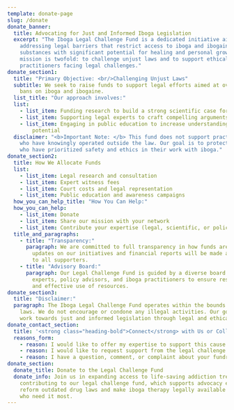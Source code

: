 ```yaml
---
template: donate-page
slug: /donate
donate_banner:
  title: Advocating for Just and Informed Iboga Legislation
  excerpt: "The Iboga Legal Challenge Fund is a dedicated initiative aimed at
    addressing legal barriers that restrict access to iboga and ibogaine,
    substances with significant potential for healing and personal growth. Our
    mission is twofold: to challenge unjust laws and to support ethical
    practitioners facing legal challenges."
donate_section1:
  title: "Primary Objective: <br/>Challenging Unjust Laws"
  subtitle: We seek to raise funds to support legal efforts aimed at overturning
    bans on iboga and ibogaine.
  list_title: "Our approach involves:"
  list:
    - list_item: Funding research to build a strong scientific case for iboga's benefits
    - list_item: Supporting legal experts to craft compelling arguments for policy change
    - list_item: Engaging in public education to increase understanding of iboga's
        potential
  disclaimer: "<b>Important Note: </b> This fund does not support practitioners
    who have knowingly operated outside the law. Our goal is to protect those
    who have prioritized safety and ethics in their work with iboga."
donate_section2:
  title: How We Allocate Funds
  list:
    - list_item: Legal research and consultation
    - list_item: Expert witness fees
    - list_item: Court costs and legal representation
    - list_item: Public education and awareness campaigns
  how_you_can_help_title: "How You Can Help:"
  how_you_can_help:
    - list_item: Donate
    - list_item: Share our mission with your network
    - list_item: Contribute your expertise (legal, scientific, or policy experience)
  title_and_paragraphs:
    - title: "Transparency:"
      paragraph: We are committed to full transparency in how funds are used. Regular
        updates on our initiatives and financial reports will be made available
        to all supporters.
    - title: "Advisory Board:"
      paragraph: Our Legal Challenge Fund is guided by a diverse board of legal
        experts, policy advisors, and iboga practitioners to ensure responsible
        and effective use of resources.
donate_section3:
  title: "Disclaimer:"
  paragraph: The Iboga Legal Challenge Fund operates within the bounds of current
    laws. We do not encourage or condone any illegal activities. Our goal is to
    work towards just and informed legislation through legal and ethical means.
donate_contact_section:
  title: '<strong class="heading-bold">Connect</strong> with Us or Collaborate '
  reasons_form:
    - reason: I would like to offer my expertise to support this cause
    - reason: I would like to request support from the legal challenge fund
    - reason: I have a question, comment, or complaint about your fundraising
donate_section:
  donate_title: Donate to the Legal Challenge Fund
  donate_info: Join us in expanding access to life-saving addiction treatment by
    contributing to our legal challenge fund, which supports advocacy efforts to
    reform outdated drug laws and make iboga therapy legally available to those
    who need it most.
---
```

